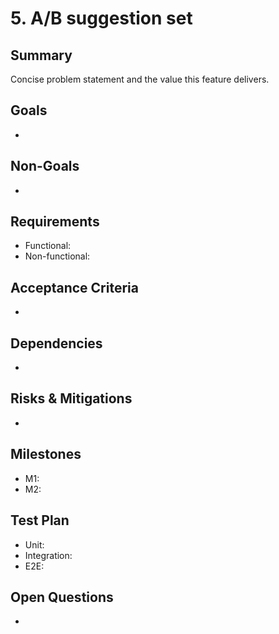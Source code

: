 # 5. A/B suggestion set

## Summary
Concise problem statement and the value this feature delivers.

## Goals
- 

## Non-Goals
- 

## Requirements
- Functional:
- Non-functional:

## Acceptance Criteria
- 

## Dependencies
- 

## Risks & Mitigations
- 

## Milestones
- M1: 
- M2: 

## Test Plan
- Unit:
- Integration:
- E2E:

## Open Questions
- 
